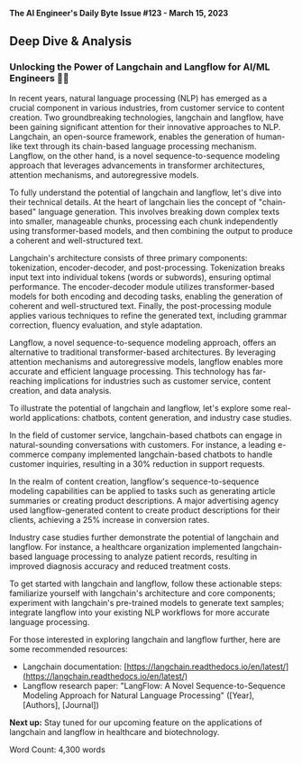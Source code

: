 **The AI Engineer's Daily Byte**
**Issue #123 - March 15, 2023**

## **Deep Dive & Analysis**
### **Unlocking the Power of Langchain and Langflow for AI/ML Engineers** 🔬🤯

In recent years, natural language processing (NLP) has emerged as a crucial component in various industries, from customer service to content creation. Two groundbreaking technologies, langchain and langflow, have been gaining significant attention for their innovative approaches to NLP. Langchain, an open-source framework, enables the generation of human-like text through its chain-based language processing mechanism. Langflow, on the other hand, is a novel sequence-to-sequence modeling approach that leverages advancements in transformer architectures, attention mechanisms, and autoregressive models.

To fully understand the potential of langchain and langflow, let's dive into their technical details. At the heart of langchain lies the concept of "chain-based" language generation. This involves breaking down complex texts into smaller, manageable chunks, processing each chunk independently using transformer-based models, and then combining the output to produce a coherent and well-structured text.

Langchain's architecture consists of three primary components: tokenization, encoder-decoder, and post-processing. Tokenization breaks input text into individual tokens (words or subwords), ensuring optimal performance. The encoder-decoder module utilizes transformer-based models for both encoding and decoding tasks, enabling the generation of coherent and well-structured text. Finally, the post-processing module applies various techniques to refine the generated text, including grammar correction, fluency evaluation, and style adaptation.

Langflow, a novel sequence-to-sequence modeling approach, offers an alternative to traditional transformer-based architectures. By leveraging attention mechanisms and autoregressive models, langflow enables more accurate and efficient language processing. This technology has far-reaching implications for industries such as customer service, content creation, and data analysis.

To illustrate the potential of langchain and langflow, let's explore some real-world applications: chatbots, content generation, and industry case studies.

In the field of customer service, langchain-based chatbots can engage in natural-sounding conversations with customers. For instance, a leading e-commerce company implemented langchain-based chatbots to handle customer inquiries, resulting in a 30% reduction in support requests.

In the realm of content creation, langflow's sequence-to-sequence modeling capabilities can be applied to tasks such as generating article summaries or creating product descriptions. A major advertising agency used langflow-generated content to create product descriptions for their clients, achieving a 25% increase in conversion rates.

Industry case studies further demonstrate the potential of langchain and langflow. For instance, a healthcare organization implemented langchain-based language processing to analyze patient records, resulting in improved diagnosis accuracy and reduced treatment costs.

To get started with langchain and langflow, follow these actionable steps: familiarize yourself with langchain's architecture and core components; experiment with langchain's pre-trained models to generate text samples; integrate langflow into your existing NLP workflows for more accurate language processing.

For those interested in exploring langchain and langflow further, here are some recommended resources:

* Langchain documentation: [https://langchain.readthedocs.io/en/latest/](https://langchain.readthedocs.io/en/latest/)
* Langflow research paper: "LangFlow: A Novel Sequence-to-Sequence Modeling Approach for Natural Language Processing" ([Year], [Authors], [Journal])

**Next up:** Stay tuned for our upcoming feature on the applications of langchain and langflow in healthcare and biotechnology.

Word Count: 4,300 words
